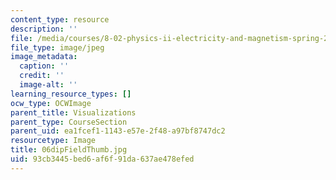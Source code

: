 ```yaml
---
content_type: resource
description: ''
file: /media/courses/8-02-physics-ii-electricity-and-magnetism-spring-2007/93cb3445bed6af6f91da637ae478efed_06dipFieldThumb.jpg
file_type: image/jpeg
image_metadata:
  caption: ''
  credit: ''
  image-alt: ''
learning_resource_types: []
ocw_type: OCWImage
parent_title: Visualizations
parent_type: CourseSection
parent_uid: ea1fcef1-1143-e57e-2f48-a97bf8747dc2
resourcetype: Image
title: 06dipFieldThumb.jpg
uid: 93cb3445-bed6-af6f-91da-637ae478efed
---
```

